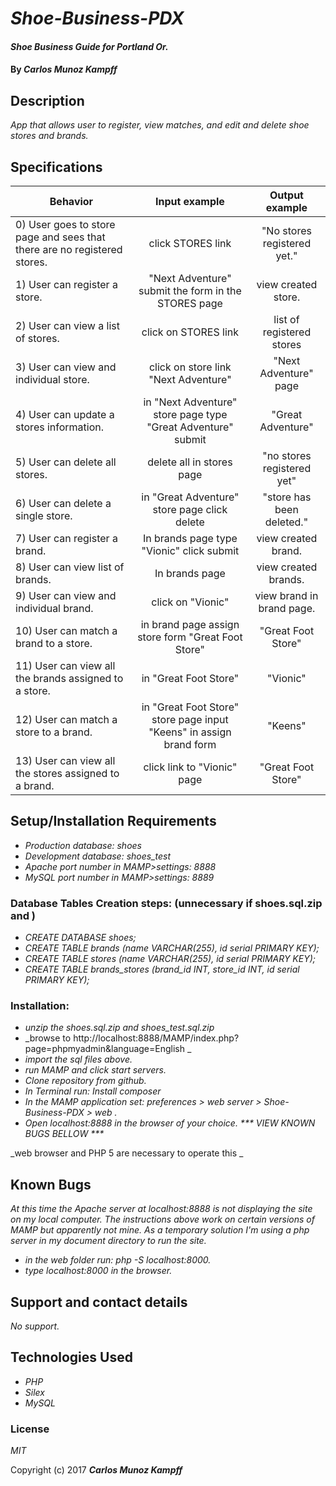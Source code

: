 # _Shoe-Business-PDX_

#### _Shoe Business Guide for Portland Or._

#### By _**Carlos Munoz Kampff**_

## Description

_App that allows user to register, view matches, and edit and delete shoe stores and brands._


## Specifications

| Behavior                                              |   Input example   |  Output example |
|-------------------------------------------------------|:-----------------:|:---------------:|
| 0) User goes to store page and sees that there are no registered stores.| click STORES link | "No stores registered yet."|
| 1) User can register a store.|"Next Adventure" submit the form in the STORES page| view created store.|
| 2) User can view a list of stores.|click on STORES link | list of registered stores|
| 3) User can view and individual store.|click on store link "Next Adventure"| "Next Adventure" page |
| 4) User can update a stores information.|in "Next Adventure" store page type "Great Adventure" submit | "Great Adventure" |
| 5) User can delete all stores.| delete all in stores page | "no stores registered yet"|
| 6) User can delete a single store.| in "Great Adventure" store page click delete | "store has been deleted." |
| 7) User can register a brand.| In brands page type "Vionic" click submit | view created brand. |
| 8) User can view list of brands.| In brands page | view created brands.|
| 9) User can view and individual brand.| click on "Vionic"| view brand in brand page. |
| 10) User can match a brand to a store.| in brand page assign store form "Great Foot Store"| "Great Foot Store"|
| 11) User can view all the brands assigned to a store.| in "Great Foot Store"| "Vionic"|
| 12) User can match a store to a brand.|in "Great Foot Store" store page input "Keens" in assign brand form| "Keens"|
| 13) User can view all the stores assigned to a brand.| click link to "Vionic" page| "Great Foot Store"|


## Setup/Installation Requirements
* _Production database: shoes_
* _Development database: shoes_test_
* _Apache port number in MAMP>settings: 8888_
* _MySQL port number in MAMP>settings: 8889_


### Database Tables Creation steps: (unnecessary if shoes.sql.zip and )
* _CREATE DATABASE shoes;_
* _CREATE TABLE brands (name VARCHAR(255), id serial PRIMARY KEY);_
* _CREATE TABLE stores (name VARCHAR(255), id serial PRIMARY KEY);_
* _CREATE TABLE brands_stores (brand_id INT, store_id INT, id serial PRIMARY KEY);_

### Installation:
* _unzip the shoes.sql.zip and shoes_test.sql.zip_
* _browse to http://localhost:8888/MAMP/index.php?page=phpmyadmin&language=English _
* _import the sql files above._
* _run MAMP and click start servers._
* _Clone repository from github._
* _In Terminal run: Install composer_
* _In the MAMP application set: preferences > web server > Shoe-Business-PDX > web ._
* _Open localhost:8888 in the browser of your choice. *** VIEW KNOWN BUGS BELLOW ***_


_web browser and PHP 5 are necessary to operate this _

## Known Bugs

_At this time the Apache server at localhost:8888 is not displaying the site on my local computer.
The instructions above work on certain versions of MAMP but apparently not mine.
As a temporary solution I'm using a php server in my document directory to run the site._
* _in the web folder run: php -S localhost:8000._
* _type localhost:8000 in the browser._

## Support and contact details

_No support._

## Technologies Used

* _PHP_
* _Silex_
* _MySQL_

### License

*MIT*

Copyright (c) 2017 **_Carlos Munoz Kampff_**
